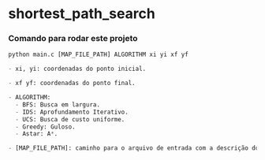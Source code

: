 # shortest_path_search

### Comando para rodar este projeto

```python
python main.c [MAP_FILE_PATH] ALGORITHM xi yi xf yf

- xi, yi: coordenadas do ponto inicial.

- xf yf: coordenadas do ponto final.

- ALGORITHM:
  - BFS: Busca em largura.
  - IDS: Aprofundamento Iterativo.
  - UCS: Busca de custo uniforme.
  - Greedy: Guloso.
  - Astar: A*.

- [MAP_FILE_PATH]: caminho para o arquivo de entrada com a descrição do mapa.
